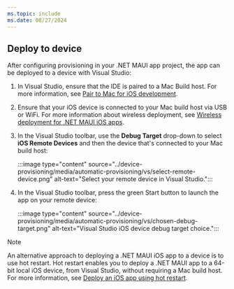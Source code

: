 ```yaml
---
ms.topic: include
ms.date: 08/27/2024
---
```


## Deploy to device

After configuring provisioning in your .NET MAUI app project, the app can be deployed to a device with Visual Studio:

1. In Visual Studio, ensure that the IDE is paired to a Mac Build host. For more information, see [Pair to Mac for iOS development](~/ios/pair-to-mac.md).
1. Ensure that your iOS device is connected to your Mac build host via USB or WiFi. For more information about wireless deployment, see [Wireless deployment for .NET MAUI iOS apps](~/ios/wireless-deployment.md).
1. In the Visual Studio toolbar, use the **Debug Target** drop-down to select **iOS Remote Devices** and then the device that's connected to your Mac build host:

    :::image type="content" source="../device-provisioning/media/automatic-provisioning/vs/select-remote-device.png" alt-text="Select your remote device in Visual Studio.":::

1. In the Visual Studio toolbar, press the green Start button to launch the app on your remote device:

    :::image type="content" source="../device-provisioning/media/automatic-provisioning/vs/chosen-debug-target.png" alt-text="Visual Studio iOS device debug target choice.":::

> [!NOTE]
> An alternative approach to deploying a .NET MAUI iOS app to a device is to use hot restart. Hot restart enables you to deploy a .NET MAUI app to a 64-bit local iOS device, from Visual Studio, without requiring a Mac build host. For more information, see [Deploy an iOS app using hot restart](~/ios/hot-restart.md).
